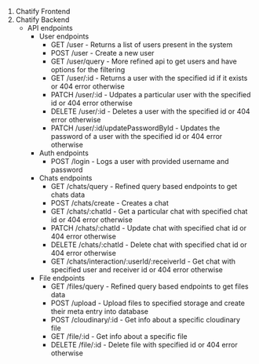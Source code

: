 1. Chatify Frontend
2. Chatify Backend
   - API endpoints
      - User endpoints
          - GET /user - Returns a list of users present in the system
          - POST /user - Create a new user
          - GET /user/query - More refined api to get users and have options for the filtering
          - GET /user/:id - Returns a user with the specified id if it exists or 404 error otherwise
          - PATCH /user/:id - Udpates a particular user with the specified id or 404 error otherwise
          - DELETE /user/:id - Deletes a user with the specified id or 404 error otherwise
          - PATCH /user/:id/updatePasswordById - Updates the password of a user with the specified id or 404 error otherwise
      - Auth endpoints
          - POST /login - Logs a user with provided username and password
      - Chats endpoints
          - GET /chats/query - Refined query based endpoints to get chats data
          - POST /chats/create - Creates a chat
          - GET /chats/:chatId - Get a particular chat with specified chat id or 404 error otherwise
          - PATCH /chats/:chatId - Update chat with specified chat id or 404 error otherwise
          - DELETE /chats/:chatId - Delete chat with specified chat id or 404 error otherwise
          - GET /chats/interaction/:userId/:receiverId - Get chat with specified user and receiver id or 404 error otherwise
      - File endpoints
          - GET /files/query - Refined query based endpoints to get files data
          - POST /upload - Upload files to specified storage and create their meta entry into database
          - POST /cloudinary/:id - Get info about a specific cloudinary file
          - GET /file/:id - Get info about a specific file
          - DELETE /file/:id - Delete file with specified id or 404 error otherwise

